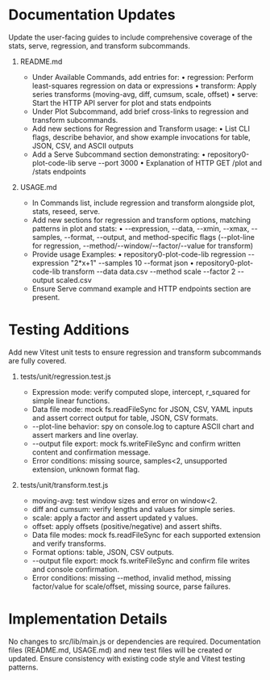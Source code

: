 # Documentation Updates

Update the user-facing guides to include comprehensive coverage of the stats, serve, regression, and transform subcommands.

1. README.md
   - Under Available Commands, add entries for:
     • regression: Perform least-squares regression on data or expressions
     • transform: Apply series transforms (moving-avg, diff, cumsum, scale, offset)
     • serve: Start the HTTP API server for plot and stats endpoints
   - Under Plot Subcommand, add brief cross-links to regression and transform subcommands.
   - Add new sections for Regression and Transform usage:
     • List CLI flags, describe behavior, and show example invocations for table, JSON, CSV, and ASCII outputs
   - Add a Serve Subcommand section demonstrating:
     • repository0-plot-code-lib serve --port 3000
     • Explanation of HTTP GET /plot and /stats endpoints

2. USAGE.md
   - In Commands list, include regression and transform alongside plot, stats, reseed, serve.
   - Add new sections for regression and transform options, matching patterns in plot and stats:
     • --expression, --data, --xmin, --xmax, --samples, --format, --output, and method-specific flags (--plot-line for regression, --method/--window/--factor/--value for transform)
   - Provide usage Examples:
     • repository0-plot-code-lib regression --expression "2*x+1" --samples 10 --format json
     • repository0-plot-code-lib transform --data data.csv --method scale --factor 2 --output scaled.csv
   - Ensure Serve command example and HTTP endpoints section are present.

# Testing Additions

Add new Vitest unit tests to ensure regression and transform subcommands are fully covered.

1. tests/unit/regression.test.js
   - Expression mode: verify computed slope, intercept, r_squared for simple linear functions.
   - Data file mode: mock fs.readFileSync for JSON, CSV, YAML inputs and assert correct output for table, JSON, CSV formats.
   - --plot-line behavior: spy on console.log to capture ASCII chart and assert markers and line overlay.
   - --output file export: mock fs.writeFileSync and confirm written content and confirmation message.
   - Error conditions: missing source, samples<2, unsupported extension, unknown format flag.

2. tests/unit/transform.test.js
   - moving-avg: test window sizes and error on window<2.
   - diff and cumsum: verify lengths and values for simple series.
   - scale: apply a factor and assert updated y values.
   - offset: apply offsets (positive/negative) and assert shifts.
   - Data file modes: mock fs.readFileSync for each supported extension and verify transforms.
   - Format options: table, JSON, CSV outputs.
   - --output file export: mock fs.writeFileSync and confirm file writes and console confirmation.
   - Error conditions: missing --method, invalid method, missing factor/value for scale/offset, missing source, parse failures.

# Implementation Details

No changes to src/lib/main.js or dependencies are required. Documentation files (README.md, USAGE.md) and new test files will be created or updated. Ensure consistency with existing code style and Vitest testing patterns.
